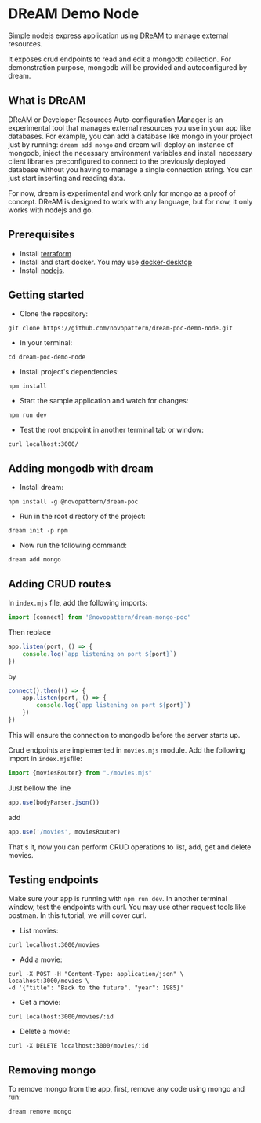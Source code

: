 # DReAM Demo Node

Simple nodejs express application using [DReAM](https://github.com/novopattern/dream-cli-poc.git) to manage external resources.

It exposes crud endpoints to read and edit a mongodb collection.
For demonstration purpose, mongodb will be provided and autoconfigured by dream.

## What is DReAM
DReAM or Developer Resources Auto-configuration Manager is an experimental tool 
that manages external resources you use in your app like databases. 
For example, you can add a database like mongo in your project just by running: `dream add mongo` 
and dream will deploy an instance of mongodb, inject the necessary environment variables and install 
necessary client libraries preconfigured to connect to the previously deployed database  without you having 
to manage a single connection string. 
You can just start inserting and reading data. 

For now, dream is experimental and work only for mongo as a proof of concept. 
DReAM is designed to work with any language, but for now, it only works with nodejs and go.

## Prerequisites
* Install [terraform](https://learn.hashicorp.com/tutorials/terraform/install-cli)
* Install and start docker. You may use [docker-desktop](https://docs.docker.com/get-docker/)
* Install [nodejs](https://nodejs.org/en/download/).

## Getting started
* Clone the repository:

```shell
git clone https://github.com/novopattern/dream-poc-demo-node.git 
```

* In your terminal:

```shell
cd dream-poc-demo-node
```

* Install project's dependencies:

```shell
npm install
```

* Start the sample application and watch for changes:

```shell
npm run dev
```

* Test the root endpoint in another terminal tab or window:

```shell
curl localhost:3000/
```

## Adding mongodb with dream

* Install dream:

```shell
npm install -g @novopattern/dream-poc
```

* Run in the root directory of the project:

```shell
dream init -p npm
```

* Now run the following command:

```shell
dream add mongo
```

## Adding CRUD routes

In `index.mjs` file, add the following imports:

```js
import {connect} from '@novopattern/dream-mongo-poc'
```

Then replace

```js 
app.listen(port, () => {
    console.log(`app listening on port ${port}`)
})
```

by

```js
connect().then(() => {
    app.listen(port, () => {
        console.log(`app listening on port ${port}`)
    })
})
```

This will ensure the connection to mongodb before the server starts up.

Crud endpoints are implemented in `movies.mjs` module. Add the following import in `index.mjs`file:

```js
import {moviesRouter} from "./movies.mjs"
```

Just bellow the line

```js
app.use(bodyParser.json())
```

add

```js
app.use('/movies', moviesRouter)
```

That's it, now you can perform CRUD operations to list, add, get and delete movies.

## Testing endpoints

Make sure your app is running with `npm run dev`.
In another terminal window, test the endpoints with curl. You may use other request tools like postman. In this
tutorial, we will cover curl.

* List movies: 
```shell
curl localhost:3000/movies
```
* Add a movie: 
```shell
curl -X POST -H "Content-Type: application/json" \ 
localhost:3000/movies \
-d '{"title": "Back to the future", "year": 1985}'
```
* Get a movie: 
```shell
curl localhost:3000/movies/:id
```
* Delete a movie: 
```shell
curl -X DELETE localhost:3000/movies/:id
```

## Removing mongo

To remove mongo from the app, first, remove any code using mongo and run: 
```shell
dream remove mongo
```
